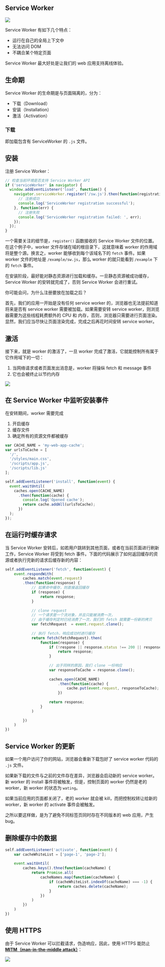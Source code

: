 ## Service Worker

![](https://cdn-images-1.medium.com/max/1600/1*oOcY2Gn-LVt1h-e9xOv5oA.jpeg)

Service Worker 有如下几个特点：

- 运行在自己的全局上下文中
- 无法访问 DOM
- 不耦合某个特定页面

Service Worker 最大好处是让我们的 web 应用支持离线体验。

## 生命期

Service Worker 的生命期是与页面隔离的，分为：

- 下载（Download）
- 安装（Installation）
- 激活（Activation）

### 下载

即加载包含有 ServiceWorker 的 `.js` 文件。

## 安装

注册 Service Worker：

```js
// 检查当前环境是否支持 Service Worker API
if ('serviceWorker' in navigator) {
  window.addEventListener('load', function() {
    navigator.serviceWorker.register('/sw.js').then(function(registration) {
      // 注册成功
      console.log('ServiceWorker registration successful');
    }, function(err) {
      // 注册失败
      console.log('ServiceWorker registration failed: ', err);
    });
  });
}
```

一个需要关注的细节是，`register()` 函数接收的 Service Worker 文件的位置。在这个例子中，worker 文件存储在域的根目录下，这就意味着 worker 的作用域将是整个源。换言之，worker 能够收到每个该域名下的 `fetch` 事件。如果 worker 文件的地址是 `/example/sw.js`，那么 worker 的就只能看到 `/example` 下的 `fetch` 事件。

在安装阶段，最好能对静态资源进行加载和缓存。一旦静态资源被成功缓存，Service Worker 的安转就完成了，否则 Service Worker 会进行重试。

你可能会问，为什么注册要放在加载之后？

首先，我们的应用一开始是没有任何 service worker 的，浏览器也无法提前知道将来是否有 service worker 需要被加载。如果需要安转 service worker，则浏览器需要为这些线程耗费额外的 CPU 和 内存，否则，浏览器只需要进行页面渲染。显然，我们应当尽快让页面渲染完成，完成之后再花时间安转 service worker。

## 激活

接下来，就是 worker 的激活了，一旦 worker 完成了激活，它就能控制所有属于它作用域下的一切：

1. 当网络请求或者页面发出消息是，worker 将操纵 fetch 和 message 事件
2. 它也会被终止以节约内存

![](https://cdn-images-1.medium.com/max/1600/1*mVOrpKC9pFTMg4EXPozoog.png)

## 在 Service Worker 中监听安装事件

在安转期间，worker 需要完成

1. 开启缓存
2. 缓存文件
3. 确定所有的资源文件都被缓存

```js
var CACHE_NAME = 'my-web-app-cache';
var urlsToCache = [
  '/',
  '/styles/main.css',
  '/scripts/app.js',
  '/scripts/lib.js'
];

self.addEventListener('install', function(event) {
  event.waitUntil(
    caches.open(CACHE_NAME)
      .then(function(cache) {
        console.log('Opened cache');
        return cache.addAll(urlsToCache);
      })
  );
});
```

## 在运行时缓存请求

当 Service Worker 安转后，如若用户跳转到其他页面，或者在当前页面进行刷新工作，Service Worker 将受到 fetch 事件。下面的代码展示了如何返回缓存的资源或者执行完新的请求后缓存新的内容：

```js
self.addEventListener('fetch', function(event) {
    event.respondWith(
    	caches.match(event.request)
        .then(function(response) {
            // 如果命中缓存，则直接返回缓存
            if (response) {
                return response;
            }
            
            // clone request
            // 一个请求是一个流对象，并且只能被消费一次，
            // 由于缓存判定时已经消费了一次，我们的 fetch 就需要一份新的拷贝
            var fetchRequest  = event.request.clone();
            
            // 执行 fetch，响应成功时进行缓存
            return fetch(fetchRequest).then(
            	function(response) {
                    if (!respone || response.status !== 200 || response.type !== basic) {
                        return response;
                    }
                    
                    // 出于同样的原因，我们 clone 一份响应
                    var responseToCache = response.clone();
                    
                    caches.open(CACHE_NAME)
                        .then(function(cache) {
                            cache.put(event.request, responseToCache);
                        })
                    
                    return response;
                }
            )
            
        })
    )
})
```

## Service Worker 的更新
如果一个用户访问了你的网站，浏览器会重新下载包好了 service worker 代码的 `.js` 文件。

如果新下载的文件与之前的文件存在差异，浏览器会启动新的 service worker。新 worker 的 install 事件将被触发，但是，控制页面的 worker 仍然是老的 worker，新 worker 的状态为 `wating`。

如果当前应用的页面都关闭了，老的 worker 就会被 kill，而把控制权转让给新的 worker，新 worker 的 activate 事件会被触发。

之所以要这样做，是为了避免不同标签页同时存在不同版本的 web 应用，产生 bug。

## 删除缓存中的数据

```js
self.addEventListener('activate', function(event) {
    var cacheWhiteList = ['page-1', 'page-2'];
    
    event.waitUntil(
        caches.keys().thne(function(cacheName) {
            return Promise.all(
                cacheNames.map(function(cacheName) {
                    if (cacheWhiteList.indexOf(cacheName) === -1) {
                        return caches.delete(cacheName);
                    }
                })
            )
        })
    )
})
```

## 使用 HTTPS

由于 Service Worker 可以拦截请求，伪造响应，因此，使用 HTTPS 能防止 [**MITM（man-in-the-middle attack）**](https://www.wikiwand.com/en/Man-in-the-middle_attack)：

![](https://upload.wikimedia.org/wikipedia/commons/thumb/e/e7/Man_in_the_middle_attack.svg/520px-Man_in_the_middle_attack.svg.png)